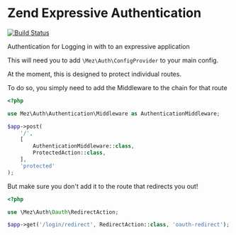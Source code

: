 # Zend Expressive Authentication

[![Build Status](https://travis-ci.org/stickeeuk/zend-expressive-auth.svg?branch=master)](https://travis-ci.org/stickeeuk/zend-expressive-auth)

Authentication for Logging in with to an expressive application


This will need you to add `\Mez\Auth\ConfigProvider` to your main config.


At the moment, this is designed to protect individual routes.

To do so, you simply need to add the Middleware to the chain for that route

```php
<?php

use Mez\Auth\Authentication\Middleware as AuthenticationMiddleware;

$app->post(
    '/',
    [
        AuthenticationMiddleware::class,
        ProtectedAction::class,
    ],
    'protected'
);
```

But make sure you don't add it to the route that redirects you out!

```php
<?php

use \Mez\Auth\Oauth\RedirectAction;

$app->get('/login/redirect', RedirectAction::class, 'oauth-redirect');
```

